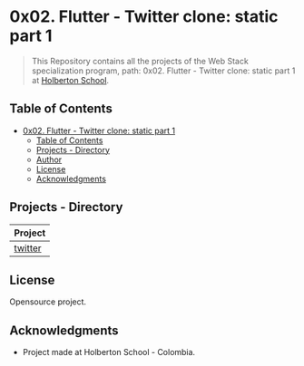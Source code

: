 # 0x02. Flutter - Twitter clone: static part 1

> This Repository contains all the projects of the Web Stack specialization program, path: 0x02. Flutter - Twitter clone: static part 1 at [Holberton School](https://www.holbertonschool.com 'Holberton School.').


## Table of Contents

- [0x02. Flutter - Twitter clone: static part 1](#0x02-flutter---twitter-clone-static-part-1)
  - [Table of Contents](#table-of-contents)
  - [Projects - Directory](#projects---directory)
  - [Author](#author)
  - [License](#license)
  - [Acknowledgments](#acknowledgments)

## Projects - Directory

| **Project**          |
| -------------------- |
| [twitter](./twitter) |
## License

Opensource project.

## Acknowledgments

- Project made at Holberton School - Colombia.
